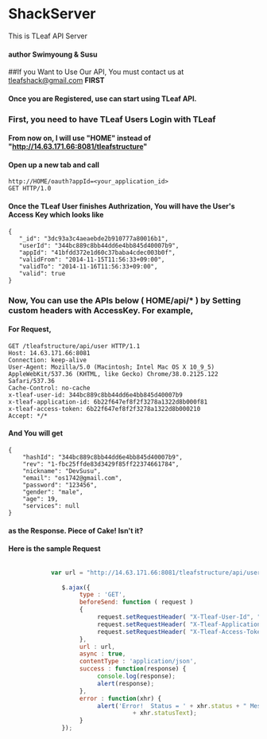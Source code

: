 ShackServer
===========
This is TLeaf API Server

#### author Swimyoung & Susu 

##If you Want to Use Our API, You must contact us at tleafshack@gmail.com **FIRST**

#### Once you are Registered, use can start using TLeaf API.

### First, you need to have TLeaf Users Login with TLeaf
#### From now on, I will use "HOME" instead of "http://14.63.171.66:8081/tleafstructure"

#### Open up a new tab and call

```
http://HOME/oauth?appId=<your_application_id>
GET HTTP/1.0
```

#### Once the TLeaf User finishes Authrization, You will have the User's Access Key which looks like
```
{
   "_id": "3dc93a3c4aeaebde2b910777a80016b1",
   "userId": "344bc889c8bb44dd6e4bb845d40007b9",
   "appId": "41bfdd372e1d60c37baba4cdec003b0f",
   "validFrom": "2014-11-15T11:56:33+09:00",
   "validTo": "2014-11-16T11:56:33+09:00",
   "valid": true
}
```

### Now, You can use the APIs below ( HOME/api/* ) by Setting custom headers with AccessKey. For example,

#### For Request,

```
GET /tleafstructure/api/user HTTP/1.1
Host: 14.63.171.66:8081
Connection: keep-alive
User-Agent: Mozilla/5.0 (Macintosh; Intel Mac OS X 10_9_5) AppleWebKit/537.36 (KHTML, like Gecko) Chrome/38.0.2125.122 Safari/537.36
Cache-Control: no-cache
x-tleaf-user-id: 344bc889c8bb44dd6e4bb845d40007b9
x-tleaf-application-id: 6b22f647ef8f2f3278a1322d8b000f81
x-tleaf-access-token: 6b22f647ef8f2f3278a1322d8b000210
Accept: */*
```

#### And You will get

```
{
    "hashId": "344bc889c8bb44dd6e4bb845d40007b9",
    "rev": "1-fbc25ffde83d3429f85ff22374661784",
    "nickname": "DevSusu",
    "email": "os1742@gmail.com",
    "password": "123456",
    "gender": "male",
    "age": 19,
    "services": null
}
```

#### as the Response. Piece of Cake! Isn't it?

#### Here is the sample Request
```javascript

	        var url = "http://14.63.171.66:8081/tleafstructure/api/user";
               
               $.ajax({
                    type : 'GET',
                    beforeSend: function ( request )
                    {
                         request.setRequestHeader( "X-Tleaf-User-Id", "344bc889c8bb44dd6e4bb845d40007b9" );
                         request.setRequestHeader( "X-Tleaf-Application-Id", "6b22f647ef8f2f3278a1322d8b000f81" );
                         request.setRequestHeader( "X-Tleaf-Access-Token", "6b22f647ef8f2f3278a1322d8b000210" );
                    },
                    url : url,
                    async : true,
                    contentType : 'application/json',
                    success : function(response) {
                         console.log(response);
                         alert(response);
                    },
                    error : function(xhr) {
                         alert('Error!  Status = ' + xhr.status + " Message = "
                                   + xhr.statusText);
                    }
               });
```

